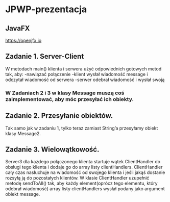 # JPWP-prezentacja

## JavaFX

https://openjfx.io

## Zadanie 1. Server-Client
W metodach main() klienta i serwera użyć odpowiednich gotowych metod tak, aby:
-nawiązać połączenie
-klient wysłał wiadomość message i odczytał wiadomość od serwera
-serwer odebrał wiadomość i wysłał swoją 

### W Zadaniach 2 i 3 w klasy Message muszą coś zaimplementować, aby móc przesyłać ich obiekty.

## Zadanie 2. Przesyłanie obiektów.
Tak samo jak w zadaniu 1, tylko teraz zamiast String’a przesyłamy obiekt klasy Message2.

## Zadanie 3. Wielowątkowość. 
Server3 dla każdego połączonego klienta startuje wątek ClientHandler do obsługi tego klienta i dodaje go do array listy clientHandlers. ClientHandler cały czas nasłuchuje na wiadomość od swojego klienta i jeśli jakąś dostanie rozsyłą ją do pozostałych klientów.
W klasie ClientHandler uzupełnić metodę sendToAll() tak, aby każdy element(oprócz tego elementu, który odebrał wiadomość) array listy clientHandlers wysłał podany jako argument obiekt message.
